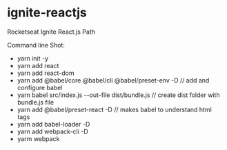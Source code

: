 # ignite-reactjs
Rocketseat Ignite React.js Path

Command line Shot:

- yarn init -y
- yarn add react
- yarn add react-dom
- yarn add @babel/core @babel/cli @babel/preset-env -D  // add and configure babel
- yarn babel src/index.js --out-file dist/bundle.js  // create dist folder with bundle.js file
- yarn add @babel/preset-react -D  // makes babel to understand html tags
- yarn add babel-loader -D
- yarn add webpack-cli -D
- yarm webpack
